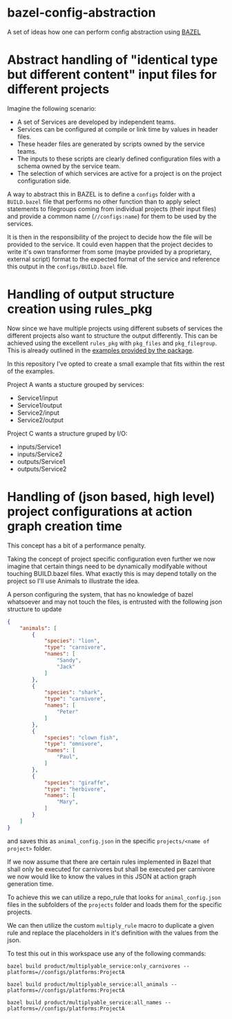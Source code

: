 # bazel-config-abstraction
A set of ideas how one can perform config abstraction using [BAZEL](https://bazel.build)

# Abstract handling of "identical type but different content" input files for different projects

Imagine the following scenario:
- A set of Services are developed by independent teams.
- Services can be configured at compile or link time by values in header files.
- These header files are generated by scripts owned by the service teams.
- The inputs to these scripts are clearly defined configuration files with a schema owned by the service team.
- The selection of which services are active for a project is on the project configuration side.

A way to abstract this in BAZEL is to define a `configs` folder with a `BUILD.bazel` file that performs no other function than to apply select statements to filegroups coming from individual projects (their input files) and provide a common name (`//configs:name`) for them to be used by the services.

It is then in the responsibility of the project to decide how the file will be provided to the service.
It could even happen that the project decides to write it's own transformer from some (maybe provided by a proprietary, external script) format to the expected format of the service and reference this output in the `configs/BUILD.bazel` file.

# Handling of output structure creation using rules_pkg

Now since we have multiple projects using different subsets of services the different projects also want to structure the output differently.
This can be achieved using the excellent `rules_pkg` with `pkg_files` and `pkg_filegroup`.
This is already outlined in the [examples provided by the package](examples/rich_structure/README.md).

In this repository I've opted to create a small example that fits within the rest of the examples.

Project A wants a stucture grouped by services:
- Service1/input
- Service1/output
- Service2/input
- Service2/output

Project C wants a structure gruped by I/O:
- inputs/Service1
- inputs/Service2
- outputs/Service1
- outputs/Service2

# Handling of (json based, high level) project configurations at action graph creation time

This concept has a bit of a performance penalty.

Taking the concept of project specific configuration even further we now imagine that certain things need to be dynamically modifyable without touching BUILD.bazel files.
What exactly this is may depend totally on the project so I'll use Animals to illustrate the idea.

A person configuring the system, that has no knowledge of bazel whatsoever and may not touch the files, is entrusted with the following json structure to update

```json
{
    "animals": [
        {
            "species": "lion",
            "type": "carnivore",
            "names": [
                "Sandy",
                "Jack"
            ]
        },
        {
            "species": "shark",
            "type": "carnivore",
            "names": [
                "Peter"
            ]
        },
        {
            "species": "clown fish",
            "type": "omnivore",
            "names": [
                "Paul",
            ]
        },
        {
            "species": "giraffe",
            "type": "herbivore",
            "names": [
                "Mary",
            ]
        }
    ]
}
```

and saves this as `animal_config.json` in the specific `projects/<name of project>` folder.

If we now assume that there are certain rules implemented in Bazel that shall only be executed for carnivores but shall be executed per carnivore we now would like to know the values in this JSON at action graph generation time.

To achieve this we can utilize a repo_rule that looks for `animal_config.json` files in the subfolders of the `projects` folder and loads them for the specific projects.

We can then utilize the custom `multiply_rule` macro to duplicate a given rule and replace the placeholders in it's definition with the values from the json.

To test this out in this workspace use any of the following commands:

`bazel build product/multiplyable_service:only_carnivores --platforms=//configs/platforms:ProjectA`

`bazel build product/multiplyable_service:all_animals --platforms=//configs/platforms:ProjectA`

`bazel build product/multiplyable_service:all_names --platforms=//configs/platforms:ProjectA`